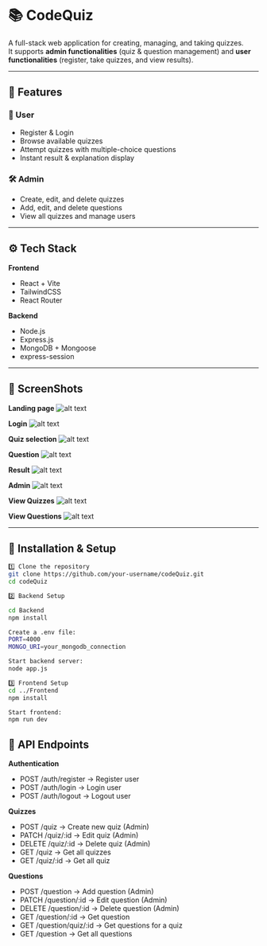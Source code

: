 # 📚 CodeQuiz

A full-stack web application for creating, managing, and taking quizzes.  
It supports **admin functionalities** (quiz & question management) and **user functionalities** (register, take quizzes, and view results).

---

## 🚀 Features

### 👤 User
- Register & Login
- Browse available quizzes
- Attempt quizzes with multiple-choice questions
- Instant result & explanation display

### 🛠️ Admin
- Create, edit, and delete quizzes
- Add, edit, and delete questions
- View all quizzes and manage users

---


## ⚙️ Tech Stack

**Frontend**
- React + Vite
- TailwindCSS
- React Router

**Backend**
- Node.js
- Express.js
- MongoDB + Mongoose
- express-session

---

## 📸 ScreenShots

**Landing page**
![alt text](landing.png)

**Login**
![alt text](login.png)

**Quiz selection**
![alt text](quizSelection.png)

**Question**
![alt text](question.png)

**Result**
![alt text](result.png)

**Admin**
![alt text](admin.png)

**View Quizzes**
![alt text](viewQuiz.png)

**View Questions**
![alt text](viewUser.png)

---

## 🔧 Installation & Setup

```bash
1️⃣ Clone the repository
git clone https://github.com/your-username/codeQuiz.git
cd codeQuiz

2️⃣ Backend Setup

cd Backend
npm install

Create a .env file:
PORT=4000
MONGO_URI=your_mongodb_connection

Start backend server:
node app.js

3️⃣ Frontend Setup
cd ../Frontend
npm install

Start frontend:
npm run dev


```

## 📌 API Endpoints
**Authentication**
- POST /auth/register → Register user
- POST /auth/login → Login user
- POST /auth/logout → Logout user

**Quizzes**
- POST /quiz → Create new quiz (Admin)
- PATCH /quiz/:id → Edit quiz (Admin)
- DELETE /quiz/:id → Delete quiz (Admin)
- GET /quiz → Get all quizzes
- GET /quiz/:id → Get all quiz

**Questions**
- POST /question → Add question (Admin)
- PATCH /question/:id → Edit question (Admin)
- DELETE /question/:id → Delete question (Admin)
- GET /question/:id → Get question
- GET /question/quiz/:id → Get questions for a quiz
- GET /question → Get all questions
